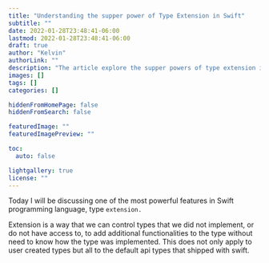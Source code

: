 ```yaml
---
title: "Understanding the supper power of Type Extension in Swift"
subtitle: ""
date: 2022-01-28T23:48:41-06:00
lastmod: 2022-01-28T23:48:41-06:00
draft: true
author: "Kelvin"
authorLink: ""
description: "The article explore the supper powers of type extension in swift"
images: []
tags: []
categories: []

hiddenFromHomePage: false
hiddenFromSearch: false

featuredImage: ""
featuredImagePreview: ""

toc:
  auto: false

lightgallery: true
license: ""
---
```


<!--more-->

Today I will be discussing one of the most powerful features in
Swift programming language, type `extension.`

Extension is a way that we can control types that we did not
implement, or do not have access to, to add additional functionalities
to the type without need to know how the type was implemented. This
does not only apply to user created types but all to the default 
api types that shipped with swift.
